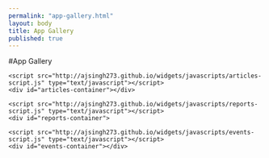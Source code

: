 ```yaml
---
permalink: "app-gallery.html"
layout: body
title: App Gallery
published: true
---
```


#App Gallery

<script src="http://ajsingh273.github.io/widgets/javascripts/articles-script.js" type="text/javascript"></script>
<div id="articles-container"></div>

	<script src="http://ajsingh273.github.io/widgets/javascripts/articles-script.js" type="text/javascript"></script>
	<div id="articles-container"></div>

<script src="http://ajsingh273.github.io/widgets/javascripts/reports-script.js" type="text/javascript"></script>
<div id="reports-container"></div>

	<script src="http://ajsingh273.github.io/widgets/javascripts/reports-script.js" type="text/javascript"></script>
	<div id="reports-container">
	
<script src="http://ajsingh273.github.io/widgets/javascripts/events-script.js" type="text/javascript"></script>
<div id="events-container"></div>

	<script src="http://ajsingh273.github.io/widgets/javascripts/events-script.js" type="text/javascript"></script>
	<div id="events-container"></div>